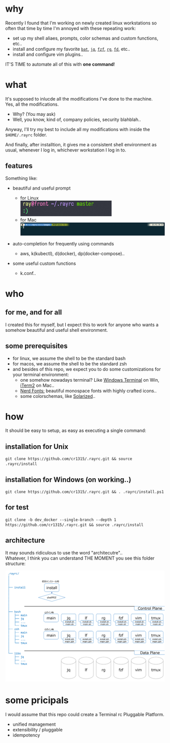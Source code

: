 # why

Recently I found that I'm working on newly created linux workstations so often that time by time I'm annoyed with these repeating work:

- set up my shell aliaes, prompts, color schemas and custom functions, etc..
- install and configure my favorite [`bat`](https://github.com/sharkdp/bat), [`jq`](https://github.com/stedolan/jq), [`fzf`](https://github.com/junegunn/fzf), [`rg`](https://github.com/BurntSushi/ripgrep), [`fd`](https://github.com/sharkdp/fd), etc..
- install and configure vim plugins..

IT'S TIME to automate all of this with **one command**!

# what

It's supposed to inlucde all the modifications I've done to the machine.  
Yes, all the modifications.

- Why? (You may ask)
- Well, you know, kind of, company policies, security blahblah..

Anyway, I'll try my best to include all my modifications with inside the `$HOME/.rayrc` folder.

And finally, after installtion, it gives me a consistent shell environment as usual, whenever I log in, whichever workstation I log in to.

## features

Something like:

- beautiful and useful prompt

  - for Linux  
    ![beautiful and useful prompt](./docs/images/linux-prompt-with-git-status.png)
  - for Mac  
    ![beautiful and useful prompt](./docs/images/macos-prompt-with-git-status.png)

- auto-completion for frequently using commands

  - aws, k(kubectl), d(docker), dp(docker-compose)..

- some useful custom functions
  - k.conf..

# who

## for me, and for all

I created this for myself, but I expect this to work for anyone who wants a somehow beautiful and useful shell environment.

## some prerequisites

- for linux, we assume the shell to be the standard bash
- for macos, we assume the shell to be the standard zsh
- and besides of this repo, we expect you to do some customizations for your terminal environment:
  - one somehow nowadays terminal? Like [Windows Terminal](https://docs.microsoft.com/en-us/windows/terminal/install) on Win, [iTerm2](https://iterm2.com/) on Mac..
  - [Nerd Fonts:](https://www.nerdfonts.com/) beautiful monospace fonts with highly crafted icons..
  - some colorschemas, like [Solarized](https://ethanschoonover.com/solarized/)..

# how

It should be easy to setup, as easy as executing a single command:

## installation for Unix

```
git clone https://github.com/cr1315/.rayrc.git && source .rayrc/install
```

## installation for Windows (on working..)

```
git clone https://github.com/cr1315/.rayrc.git && . .rayrc/install.ps1
```

## for test

```
git clone -b dev_docker --single-branch --depth 1 https://github.com/cr1315/.rayrc.git && source .rayrc/install
```

## architecture

It may sounds ridiculous to use the word "architecutre"..  
Whatever, I think you can understand THE MOMENT you see this folder structure:

![beautiful and useful prompt](./docs/images/rayrc_architecture.png)

# some pricipals

I would assume that this repo could create a Terminal rc Pluggable Platform.

- unified management
- extensibility / pluggable
- idempotency
